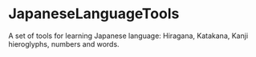 # JapaneseLanguageTools

A set of tools for learning Japanese language: Hiragana, Katakana, Kanji hieroglyphs, numbers and words.
